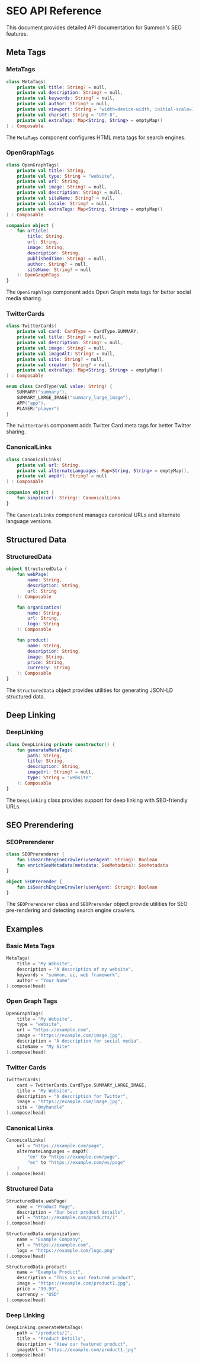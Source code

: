# SEO API Reference

This document provides detailed API documentation for Summon's SEO features.

## Meta Tags

### MetaTags

```kotlin
class MetaTags(
    private val title: String? = null,
    private val description: String? = null,
    private val keywords: String? = null,
    private val author: String? = null,
    private val viewport: String = "width=device-width, initial-scale=1.0",
    private val charset: String = "UTF-8",
    private val extraTags: Map<String, String> = emptyMap()
) : Composable
```

The `MetaTags` component configures HTML meta tags for search engines.

### OpenGraphTags

```kotlin
class OpenGraphTags(
    private val title: String,
    private val type: String = "website",
    private val url: String,
    private val image: String? = null,
    private val description: String? = null,
    private val siteName: String? = null,
    private val locale: String? = null,
    private val extraTags: Map<String, String> = emptyMap()
) : Composable

companion object {
    fun article(
        title: String,
        url: String,
        image: String,
        description: String,
        publishedTime: String? = null,
        author: String? = null,
        siteName: String? = null
    ): OpenGraphTags
}
```

The `OpenGraphTags` component adds Open Graph meta tags for better social media sharing.

### TwitterCards

```kotlin
class TwitterCards(
    private val card: CardType = CardType.SUMMARY,
    private val title: String? = null,
    private val description: String? = null,
    private val image: String? = null,
    private val imageAlt: String? = null,
    private val site: String? = null,
    private val creator: String? = null,
    private val extraTags: Map<String, String> = emptyMap()
) : Composable

enum class CardType(val value: String) {
    SUMMARY("summary"),
    SUMMARY_LARGE_IMAGE("summary_large_image"),
    APP("app"),
    PLAYER("player")
}
```

The `TwitterCards` component adds Twitter Card meta tags for better Twitter sharing.

### CanonicalLinks

```kotlin
class CanonicalLinks(
    private val url: String,
    private val alternateLanguages: Map<String, String> = emptyMap(),
    private val ampUrl: String? = null
) : Composable

companion object {
    fun simple(url: String): CanonicalLinks
}
```

The `CanonicalLinks` component manages canonical URLs and alternate language versions.

## Structured Data

### StructuredData

```kotlin
object StructuredData {
    fun webPage(
        name: String,
        description: String,
        url: String
    ): Composable

    fun organization(
        name: String,
        url: String,
        logo: String
    ): Composable

    fun product(
        name: String,
        description: String,
        image: String,
        price: String,
        currency: String
    ): Composable
}
```

The `StructuredData` object provides utilities for generating JSON-LD structured data.

## Deep Linking

### DeepLinking

```kotlin
class DeepLinking private constructor() {
    fun generateMetaTags(
        path: String,
        title: String,
        description: String,
        imageUrl: String? = null,
        type: String = "website"
    ): Composable
}
```

The `DeepLinking` class provides support for deep linking with SEO-friendly URLs.

## SEO Prerendering

### SEOPrerenderer

```kotlin
class SEOPrerenderer {
    fun isSearchEngineCrawler(userAgent: String): Boolean
    fun enrichSeoMetadata(metadata: SeoMetadata): SeoMetadata
}

object SEOPrerender {
    fun isSearchEngineCrawler(userAgent: String): Boolean
}
```

The `SEOPrerenderer` class and `SEOPrerender` object provide utilities for SEO pre-rendering and detecting search engine crawlers.

## Examples

### Basic Meta Tags

```kotlin
MetaTags(
    title = "My Website",
    description = "A description of my website",
    keywords = "summon, ui, web framework",
    author = "Your Name"
).compose(head)
```

### Open Graph Tags

```kotlin
OpenGraphTags(
    title = "My Website",
    type = "website",
    url = "https://example.com",
    image = "https://example.com/image.jpg",
    description = "A description for social media",
    siteName = "My Site"
).compose(head)
```

### Twitter Cards

```kotlin
TwitterCards(
    card = TwitterCards.CardType.SUMMARY_LARGE_IMAGE,
    title = "My Website",
    description = "A description for Twitter",
    image = "https://example.com/image.jpg",
    site = "@myhandle"
).compose(head)
```

### Canonical Links

```kotlin
CanonicalLinks(
    url = "https://example.com/page",
    alternateLanguages = mapOf(
        "en" to "https://example.com/page",
        "es" to "https://example.com/es/page"
    )
).compose(head)
```

### Structured Data

```kotlin
StructuredData.webPage(
    name = "Product Page",
    description = "Our best product details",
    url = "https://example.com/products/1"
).compose(head)

StructuredData.organization(
    name = "Example Company",
    url = "https://example.com",
    logo = "https://example.com/logo.png"
).compose(head)

StructuredData.product(
    name = "Example Product",
    description = "This is our featured product",
    image = "https://example.com/product1.jpg",
    price = "99.99",
    currency = "USD"
).compose(head)
```

### Deep Linking

```kotlin
DeepLinking.generateMetaTags(
    path = "/products/1",
    title = "Product Details",
    description = "View our featured product",
    imageUrl = "https://example.com/product1.jpg"
).compose(head)
``` 